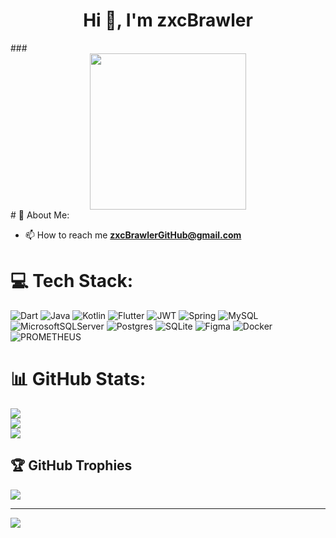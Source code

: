 <h1 align="center">Hi 👋, I'm zxcBrawler</h1>
###

<br clear="both">

<div align="center">
  <img height="250" src="https://media1.tenor.com/m/yAybfrICeNQAAAAC/hellokitty-love.gif"  />
</div>
# 💫 About Me:

- 📫 How to reach me **zxcBrawlerGitHub@gmail.com**


# 💻 Tech Stack:
![Dart](https://img.shields.io/badge/dart-%230175C2.svg?style=for-the-badge&logo=dart&logoColor=white) ![Java](https://img.shields.io/badge/java-%23ED8B00.svg?style=for-the-badge&logo=openjdk&logoColor=white) ![Kotlin](https://img.shields.io/badge/kotlin-%237F52FF.svg?style=for-the-badge&logo=kotlin&logoColor=white) ![Flutter](https://img.shields.io/badge/Flutter-%2302569B.svg?style=for-the-badge&logo=Flutter&logoColor=white) ![JWT](https://img.shields.io/badge/JWT-black?style=for-the-badge&logo=JSON%20web%20tokens) ![Spring](https://img.shields.io/badge/spring-%236DB33F.svg?style=for-the-badge&logo=spring&logoColor=white) ![MySQL](https://img.shields.io/badge/mysql-%2300000f.svg?style=for-the-badge&logo=mysql&logoColor=white) ![MicrosoftSQLServer](https://img.shields.io/badge/Microsoft%20SQL%20Server-CC2927?style=for-the-badge&logo=microsoft%20sql%20server&logoColor=white) ![Postgres](https://img.shields.io/badge/postgres-%23316192.svg?style=for-the-badge&logo=postgresql&logoColor=white) ![SQLite](https://img.shields.io/badge/sqlite-%2307405e.svg?style=for-the-badge&logo=sqlite&logoColor=white) ![Figma](https://img.shields.io/badge/figma-%23F24E1E.svg?style=for-the-badge&logo=figma&logoColor=white) ![Docker](https://img.shields.io/badge/docker-%230db7ed.svg?style=for-the-badge&logo=docker&logoColor=white) ![PROMETHEUS](https://img.shields.io/badge/prometheus-E6522C.svg?style=for-the-badge&logo=prometheus&logoColor=white&color=%23E6522C)

# 📊 GitHub Stats:
![](https://github-readme-stats.vercel.app/api?username=zxcBrawler&theme=dark&hide_border=false&include_all_commits=false&count_private=false)<br/>
![](https://github-readme-streak-stats.herokuapp.com/?user=zxcBrawler&theme=dark&hide_border=false)<br/>
![](https://github-readme-stats.vercel.app/api/top-langs/?username=zxcBrawler&theme=dark&hide_border=false&include_all_commits=false&count_private=false&layout=compact)

## 🏆 GitHub Trophies
![](https://github-profile-trophy.vercel.app/?username=zxcBrawler&theme=radical&no-frame=false&no-bg=true&margin-w=4)

---
[![](https://visitcount.itsvg.in/api?id=zxcBrawler&label=Profile%20Views&color=12&icon=7&pretty=false)](https://visitcount.itsvg.in)


<!--
**zxcBrawler/zxcBrawler** is a ✨ _special_ ✨ repository because its `README.md` (this file) appears on your GitHub profile.

Here are some ideas to get you started:

- 🔭 I’m currently working on ...
- 🌱 I’m currently learning ...
- 👯 I’m looking to collaborate on ...
- 🤔 I’m looking for help with ...
- 💬 Ask me about ...
- 📫 How to reach me: ...
- 😄 Pronouns: ...
- ⚡ Fun fact: ...
-->
